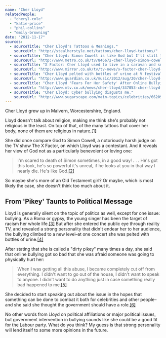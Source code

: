 ```yaml
---
name: "Cher Lloyd"
relatedPeople:
  - "cheryl-cole"
  - "katie-price"
  - "phil-collins"
  - "emily-browning"
date: "2012-11-17"
sources:
  - sourceTitle: "Cher Lloyd's Tattoos & Meanings."
    sourceUrl: "http://stealherstyle.net/tattoos/cher-lloyd-tattoos/"
  - sourceTitle: "Cher Lloyd: Simon Cowell is like God but I'll still tell him how it is."
    sourceUrl: "http://www.metro.co.uk/tv/846672-cher-lloyd-simon-cowell-is-like-god-but-ill-still-tell-him-how-it-is"
  - sourceTitle: "X Factor: Cher Lloyd used to live in a caravan and suffered 'pikey' taunts."
    sourceUrl: "http://www.mirror.co.uk/tv/tv-news/x-factor-cher-lloyd-used-791734"
  - sourceTitle: "Cher Lloyd pelted with bottles of urine at V festival."
    sourceUrl: "http://www.guardian.co.uk/music/2012/aug/20/cher-lloyd-v-festival"
  - sourceTitle: "Cher Lloyd 'Fears For Her Safety' After Online Bullying."
    sourceUrl: "http://www.mtv.co.uk/news/cher-lloyd/347053-cher-lloyd-online-bullying-x-factor-radio-1"
  - sourceTitle: "Cher Lloyd: Cyber bullying disgusts me."
    sourceUrl: "http://www.sugarscape.com/main-topics/celebrities/662092/cher-lloyd-cyber-bullying-disgusts-me?page=0%2C0"
---
```


Cher Lloyd grew up in Malvern, Worcestershire, England.

Lloyd doesn't talk about religion, making me think she's probably not religious in the least. On top of that, of the many tattoos that cover her body, none of them are religious in nature.<a class="source-citation" href="#http://stealherstyle.net/tattoos/cher-lloyd-tattoos/" title="Cher Lloyd&apos;s Tattoos &amp; Meanings.">[1]</a>

She did once compare God to Simon Cowell, a notoriously harsh judge on the TV show The X Factor, on which Lloyd was a contestant. And it reveals her view of God not as a particularly benevolent or loving one:

>I'm scared to death of Simon sometimes, in a good way! . . . He's got this look, he's so powerful it's unreal, if he looks at you in that way I nearly die. He's like God.<a class="source-citation" href="#http://www.metro.co.uk/tv/846672-cher-lloyd-simon-cowell-is-like-god-but-ill-still-tell-him-how-it-is" title="Cher Lloyd: Simon Cowell is like God but I&apos;ll still tell him how it is.">[2]</a>

So maybe she's more of an Old Testament girl? Or maybe, which is most likely the case, she doesn't think too much about it.


## From 'Pikey' Taunts to Political Message

Lloyd is generally silent on the topic of politics as well, except for one issue: bullying. As a Roma or gypsy, the young singer has been the target of racism her whole life.<a class="source-citation" href="#http://www.mirror.co.uk/tv/tv-news/x-factor-cher-lloyd-used-791734" title="X Factor: Cher Lloyd used to live in a caravan and suffered &apos;pikey&apos; taunts.">[3]</a> But after she entered the public eye through reality TV, and revealed a strong personality that didn't endear her to her audience, the bullying climbed to a new level–at one concert she was pelted with bottles of urine.<a class="source-citation" href="#http://www.guardian.co.uk/music/2012/aug/20/cher-lloyd-v-festival" title="Cher Lloyd pelted with bottles of urine at V festival.">[4]</a>

After stating that she is called a "dirty pikey" many times a day, she said that online bullying got so bad that she was afraid someone was going to physically hurt her:

>When I was getting all this abuse, I became completely cut off from everything. I didn't want to go out of the house, I didn't want to speak to anyone. I didn't want to do anything just in case something really bad happened to me.<a class="source-citation" href="#http://www.mtv.co.uk/news/cher-lloyd/347053-cher-lloyd-online-bullying-x-factor-radio-1" title="Cher Lloyd &apos;Fears For Her Safety&apos; After Online Bullying.">[5]</a>

She decided to start speaking out about the issue in the hopes that something can be done to combat it both for celebrities and other people–and she said she thought the government should have a role.<a class="source-citation" href="#http://www.sugarscape.com/main-topics/celebrities/662092/cher-lloyd-cyber-bullying-disgusts-me?page=0%2C0" title="Cher Lloyd: Cyber bullying disgusts me.">[6]</a>

No other words from Lloyd on political affiliations or major political issues, but government intervention in bullying sounds like she could be a good fit for the Labour party. What do you think? My guess is that strong personality will lend itself to some more opinions in the future.